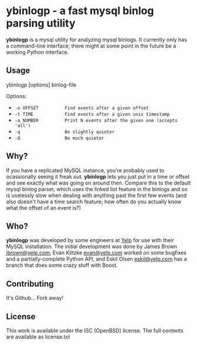 ybinlogp - a fast mysql binlog parsing utility
==============================================
**ybinlogp** is a mysql utility for analyzing mysql binlogs. It currently
only has a command-line interface; there might at some point in the future
be a working Python interface.

Usage
-----
ybinlogp [options] binlog-file

Options:

 *  `-o OFFSET          Find events after a given offset`
 *  `-t TIME            Find events after a given unix timestamp`
 *  `-a NUMBER          Print N events after the given one (accepts 'all')`
 *  `-q                 Be slightly quieter`
 *  `-Q                 Be much quieter`

Why?
----
If you have a replicated MySQL instance, you're probably used to ocassionally seeing
it freak out. **ybinlogp** lets you just put in a time or offset and see exactly what
was going on around then. Compare this to the default mysql binlog parser, which uses
the linked list feature in the binlogs and so is uselessly slow when dealing with anything
past the first few events (and also doesn't have a time search feature; how often do
you actually know what the offset of an event is?)

Who?
----
**ybinlogp** was developed by some engineers at [Yelp](http://www.yelp.com) for use
with their MySQL installation. The initial development was done by James Brown <jbrown@yelp.com>;
Evan Klitzke <evan@yelp.com> worked on some bugfixes and a partially-complete Python API, and
Eskil Olsen <eskil@yelp.com> has a branch that does some crazy stuff with Boost.

Contributing
-----------
It's Github... Fork away!

License
-------
This work is available under the ISC (OpenBSD) license. The full contents are available
as license.txt
